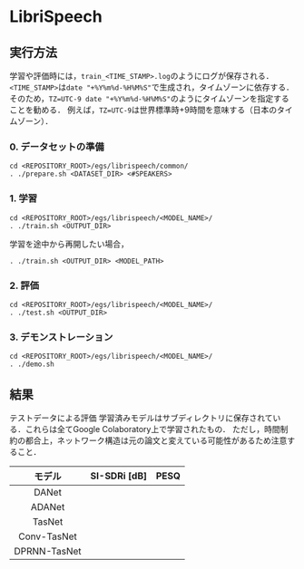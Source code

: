 # LibriSpeech

## 実行方法
学習や評価時には，`train_<TIME_STAMP>.log`のようにログが保存される．
`<TIME_STAMP>`は`date "+%Y%m%d-%H%M%S"`で生成され，タイムゾーンに依存する．
そのため，`TZ=UTC-9 date "+%Y%m%d-%H%M%S"`のようにタイムゾーンを指定することを勧める．
例えば，`TZ=UTC-9`は世界標準時+9時間を意味する（日本のタイムゾーン）．

### 0. データセットの準備
```
cd <REPOSITORY_ROOT>/egs/librispeech/common/
. ./prepare.sh <DATASET_DIR> <#SPEAKERS>
```

### 1. 学習
```
cd <REPOSITORY_ROOT>/egs/librispeech/<MODEL_NAME>/
. ./train.sh <OUTPUT_DIR>
```

学習を途中から再開したい場合，
```
. ./train.sh <OUTPUT_DIR> <MODEL_PATH>
```

### 2. 評価
```
cd <REPOSITORY_ROOT>/egs/librispeech/<MODEL_NAME>/
. ./test.sh <OUTPUT_DIR>
```

### 3. デモンストレーション
```
cd <REPOSITORY_ROOT>/egs/librispeech/<MODEL_NAME>/
. ./demo.sh
```

## 結果
テストデータによる評価
学習済みモデルはサブディレクトリに保存されている．これらは全てGoogle Colaboratory上で学習されたもの．
ただし，時間制約の都合上，ネットワーク構造は元の論文と変えている可能性があるため注意すること．

| モデル | SI-SDRi [dB] | PESQ |
| :---: | :---: | :---: |
| DANet |  |  |
| ADANet |  |  |
| TasNet |  |  |
| Conv-TasNet |  |  |
| DPRNN-TasNet |  |  |
